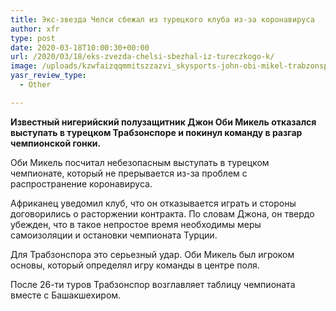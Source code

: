 ```yaml
---
title: Экс-звезда Челси сбежал из турецкого клуба из-за коронавируса
author: xfr
type: post
date: 2020-03-18T10:00:30+00:00
url: /2020/03/18/eks-zvezda-chelsi-sbezhal-iz-tureczkogo-k/
image: /uploads/kzwfaizqqmmitszzazvi_skysports-john-obi-mikel-trabzonspor_4911118.jpg
yasr_review_type:
  - Other

---
```

**Известный нигерийский полузащитник Джон Оби Микель отказался выступать в турецком Трабзонспоре и покинул команду в разгар чемпионской гонки.**

Оби Микель посчитал небезопасным выступать в турецком чемпионате, который не прерывается из-за проблем с распространение коронавируса.

Африканец уведомил клуб, что он отказывается играть и стороны договорились о расторжении контракта. По словам Джона, он твердо убежден, что в такое непростое время необходимы меры самоизоляции и остановки чемпионата Турции.

Для Трабзонспора это серьезный удар. Оби Микель был игроком основы, который определял игру команды в центре поля.

После 26-ти туров Трабзонспор возглавляет таблицу чемпионата вместе с Башакшехиром.
